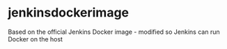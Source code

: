 # jenkinsdockerimage
Based on the official Jenkins Docker image - modified so Jenkins can run Docker on the host
